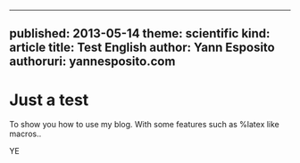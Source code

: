 -----
published: 2013-05-14
theme: scientific
kind: article
title: Test English
author: Yann Esposito
authoruri: yannesposito.com
-----

Just a test
===========

To show you how to use my blog.
With some features such as %latex like macros..

YE
